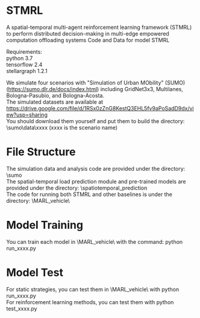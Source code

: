 # STMRL
A spatial-temporal multi-agent reinforcement learning framework (STMRL) to perform distributed decision-making in multi-edge empowered computation offloading systems
Code and Data for model STMRL 

Requirements:  
python 3.7  
tensorflow 2.4  
stellargraph 1.2.1  

We simulate four scenarios with "Simulation of Urban MObility" (SUMO) (https://sumo.dlr.de/docs/index.html) including GridNet3x3, Multilanes, Bologna-Pasubio, and Bologna-Acosta.  
The simulated datasets are available at https://drive.google.com/file/d/1RSx0zZnG8KestQ3EHL5fv9aPoSadD9dx/view?usp=sharing  
You should download them yourself and put them to build the directory: \sumo\data\xxxx (xxxx is the scenario name)

# File Structure
The simulation data and analysis code are provided under the directory: \sumo\
The spatial-temporal load prediction module and pre-trained models are provided under the directory: \spatiotemporal_prediction\
The code for running both STMRL and other baselines is under the directory: \MARL_vehicle\  

# Model Training
You can train each model in \MARL_vehicle\  with the command: python run_xxxx.py

# Model Test
For static strategies, you can test them in \MARL_vehicle\ with python run_xxxx.py  
For reinforcement learning methods, you can test them with python test_xxxx.py

